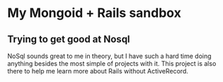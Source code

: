 # My Mongoid + Rails sandbox

## Trying to get good at Nosql

NoSql sounds great to me in theory, but I have such a hard time doing anything besides the most simple of projects with it.  This project is also there to help me learn more about Rails without ActiveRecord.